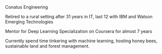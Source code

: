 Conatus Engineering

Retired to a rural setting after 31 years in IT, last 12 with IBM and Watson Emerging Technologies 

Mentor for Deep Learning Specialization on Coursera for almost 7 years

Currently spend time tinkering with machine learning, hosting honey bees, sustainable land and forest management.

